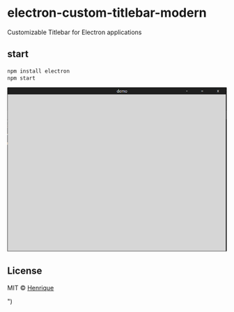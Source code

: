 # electron-custom-titlebar-modern
Customizable Titlebar for Electron applications

## start

```
npm install electron
npm start
```

![Screenshot](screenshot.png)

## License

MIT © [Henrique](https://github.com/HenryQFX)

")

